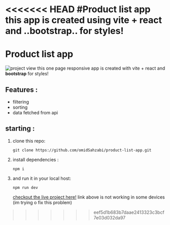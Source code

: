 <<<<<<< HEAD
#Product list app
this app is created using vite + react and ..bootstrap.. for styles!
=======
# Product list app
![project view]()
this one page responsive app is created with vite + react and **bootstrap** for styles!
## Features : 
- filtering
- sorting
- data fetched from api

## starting :
1. clone this repo:
   ```Terminal
   git clone https://github.com/omidSahzabi/product-list-app.git
   ```
3. install dependencies :
   ```Terminal
   npm i
   ```
4. and run it in your local host:
   ```npm
   npm run dev
   ```

   [checkout the live project here!](https://omidsahzabi.github.io/product-list-app/)
   link above is not working in some devices (im trying o fix this problem)
>>>>>>> eef5d1b683b7daae2413323c3bcf7e03d032da97
